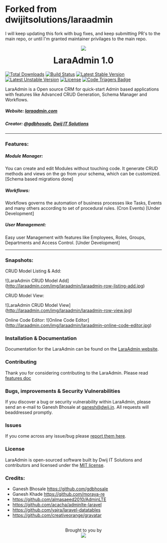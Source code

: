 # Forked from dwijitsolutions/laraadmin
I will keep updating this fork with bug fixes, and keep submitting PR's to the main repo, or until I'm granted maintainer privilages to the main repo.

<p align="center">
  <img src="http://laraadmin.com/img/laraadmin-256.png">
  <h1 align="center" style="margin-top:5px;">LaraAdmin 1.0</h1>
</p>

[![Total Downloads](https://poser.pugx.org/dwij/laraadmin/d/total.svg)](https://packagist.org/packages/dwij/laraadmin)
[![Build Status](https://travis-ci.org/laraadmin/laraadmin-dev.svg?branch=master)](https://travis-ci.org/laraadmin/laraadmin-dev)
[![Latest Stable Version](https://poser.pugx.org/dwij/laraadmin/v/stable.svg)](https://packagist.org/packages/dwij/laraadmin)
[![Latest Unstable Version](https://poser.pugx.org/dwij/laraadmin/v/unstable.svg)](https://packagist.org/packages/dwij/laraadmin)
[![License](https://poser.pugx.org/dwij/laraadmin/license.svg)](https://packagist.org/packages/dwij/laraadmin)
[![Code Triagers Badge](https://www.codetriage.com/dwijitsolutions/laraadmin/badges/users.svg)](https://www.codetriage.com/dwijitsolutions/laraadmin)

LaraAdmin is a Open source CRM for quick-start Admin based applications with features like Advanced CRUD Generation, Schema Manager and Workflows.
##### Website: [laraadmin.com](http://laraadmin.com)
##### Creator: [@gdbhosale](https://github.com/gdbhosale), [Dwij IT Solutions](https://github.com/dwijitsolutions)
--------

### Features:
##### Module Manager:
You can create and edit Modules without touching code. It generate CRUD methods and views on the go from your schema, which can be customized. [Schema based migrations done]

##### Workflows:
Workflows governs the automation of business processes like Tasks, Events and many others according to set of procedural rules. (Cron Events) [Under Development]

##### User Management:
Easy user Management with features like Employees, Roles, Groups, Departments and Access Control. [Under Development]

--------

### Snapshots:

CRUD Model Listing & Add:

![LaraAdmin CRUD Model Add] (http://laraadmin.com/img/laraadmin/laraadmin-row-listing-add.jpg)

CRUD Model View:

![LaraAdmin CRUD Model View] (http://laraadmin.com/img/laraadmin/laraadmin-row-view.jpg)

Online Code Editor:
![Online Code Editor] (http://laraadmin.com/img/laraadmin/laraadmin-online-code-editor.jpg)

### Installation & Documentation

Documentation for the LaraAdmin can be found on the [LaraAdmin website](http://laraadmin.com/documentation).

### Contributing

Thank you for considering contributing to the LaraAdmin. Please read [features doc](http://laraadmin.com/devdoc-features)

### Bugs, improvements & Security Vulnerabilities

If you discover a bug or security vulnerability within LaraAdmin, please send an e-mail to Ganesh Bhosale at ganesh@dwij.in. All requests will beaddressed promptly.

### Issues

If you come across any issue/bug please [report them here](https://github.com/dwijitsolutions/laraadmin/issues).

### License

LaraAdmin is open-sourced software built by Dwij IT Solutions and contributors and licensed under the [MIT license](http://opensource.org/licenses/MIT).

### Credits:
- Ganesh Bhosale https://github.com/gdbhosale
- Ganesh Khade https://github.com/moraya-re
- https://github.com/almasaeed2010/AdminLTE
- https://github.com/acacha/adminlte-laravel
- https://github.com/yajra/laravel-datatables
- https://github.com/creativeorange/gravatar

<p align="center">
  <br>
  Brought to you by<br>
  <a href="http://dwijitsolutions.com">
  <img src="http://dwijitsolutions.com/wp-content/uploads/2016/01/dwij-it-solutions.png">
  </a>
</p>
